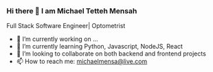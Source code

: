 ### Hi there 👋 I am Michael Tetteh Mensah

Full Stack Software Engineer| Optometrist

- 🔭 I’m currently working on ...
- 🌱 I’m currently learning Python, Javascript, NodeJS, React
- 👯 I’m looking to collaborate on both backend and frontend projects
- 📫 How to reach me: michaelmensa@live.com
